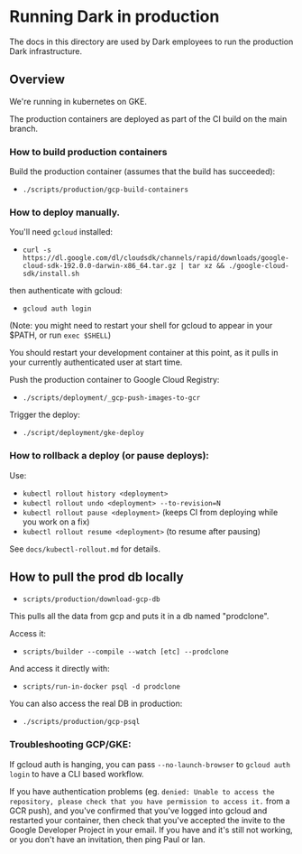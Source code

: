 # Running Dark in production

The docs in this directory are used by Dark employees to run the production Dark infrastructure.

## Overview

We're running in kubernetes on GKE.

The production containers are deployed as part of the CI build on the main branch.

### How to build production containers

Build the production container (assumes that the build has succeeded):

- `./scripts/production/gcp-build-containers`

### How to deploy manually.

You'll need `gcloud` installed:

- `curl -s https://dl.google.com/dl/cloudsdk/channels/rapid/downloads/google-cloud-sdk-192.0.0-darwin-x86_64.tar.gz | tar xz && ./google-cloud-sdk/install.sh`

then authenticate with gcloud:

- `gcloud auth login`

(Note: you might need to restart your shell for gcloud to appear in your $PATH,
or run `exec $SHELL`)

You should restart your development container at this point, as it pulls in
your currently authenticated user at start time.

Push the production container to Google Cloud Registry:

- `./scripts/deployment/_gcp-push-images-to-gcr`

Trigger the deploy:

- `./script/deployment/gke-deploy`

### How to rollback a deploy (or pause deploys):

Use:

- `kubectl rollout history <deployment>`
- `kubectl rollout undo <deployment> --to-revision=N`
- `kubectl rollout pause <deployment>` (keeps CI from deploying while you work on a fix)
- `kubectl rollout resume <deployment>` (to resume after pausing)

See `docs/kubectl-rollout.md` for details.

## How to pull the prod db locally

- `scripts/production/download-gcp-db`

This pulls all the data from gcp and puts it in a db named "prodclone".

Access it:

- `scripts/builder --compile --watch [etc] --prodclone`

And access it directly with:

- `scripts/run-in-docker psql -d prodclone`

You can also access the real DB in production:

- `./scripts/production/gcp-psql`

### Troubleshooting GCP/GKE:

If gcloud auth is hanging, you can pass `--no-launch-browser` to `gcloud auth login` to have a CLI based workflow.

If you have authentication problems (eg. `denied: Unable to access the repository, please check that you have permission to access it.` from a GCR
push), and you've confirmed that you've logged into gcloud and restarted your
container, then check that you've accepted the invite to the Google Developer
Project in your email. If you have and it's still not working, or you don't
have an invitation, then ping Paul or Ian.

